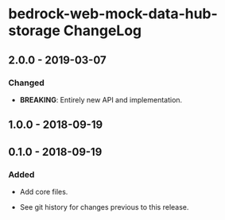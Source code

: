 # bedrock-web-mock-data-hub-storage ChangeLog

## 2.0.0 - 2019-03-07

### Changed
- **BREAKING**: Entirely new API and implementation.

## 1.0.0 - 2018-09-19

## 0.1.0 - 2018-09-19

### Added
- Add core files.

- See git history for changes previous to this release.
